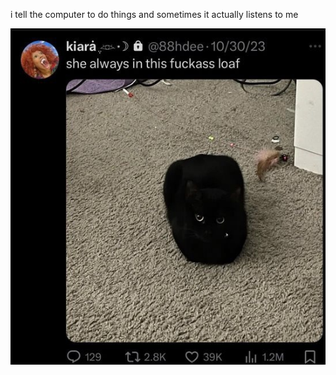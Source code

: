 i tell the computer to do things and sometimes it actually listens to me
<!--START_SECTION:update_image-->
<img src=https://raw.githubusercontent.com/sneakykestrel/sneakykestrel/main/.github/images/the-fuckass-loaf.jpeg height="" width="" align=left alt=kitty />
<!--END_SECTION:update_image-->

